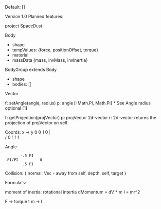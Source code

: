 Default: []


Version 1.0
Planned features:


project SpaceDust












Body
- shape 
- tempValues: {force, positionOffset, torque}
- material
- massData {mass, invMass, invInertia}


BodyGroup extends Body
- shape
- bodies: []










Vector

f: 	setAngle(angle, radius)
p: 	angle [-Math.PI, Math.PI]		* See Angle
	radius optional [1]

f: 	getProjection(projVector)
p:  projVector 2d-vector
r: 	2d-vector		returns the projection of projVector on self



Coords:
		x ->
	y	0 0		1 0
	|	
	\/	0 1		1 1


Angle
		
		   -.5 PI
	-PI/PI			0
			.5 PI










Collision: {
	normal: Vec - away from self,
	depth: 
	self,
	target
}














Formula's:

moment of inertia: rotational intertia
dMomentum = dV * m
I = mr^2


F -> torque t
m -> I





